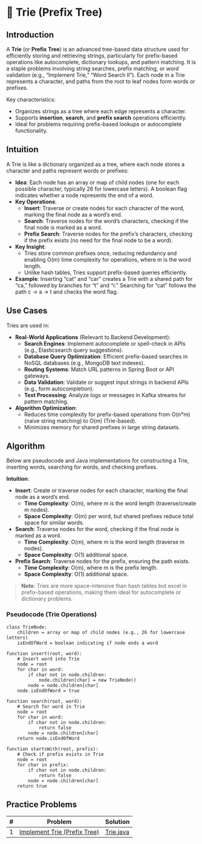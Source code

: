 # 🌲 Trie (Prefix Tree)

## Introduction

A **Trie** (or **Prefix Tree**) is an advanced tree-based data structure used for efficiently storing and retrieving
strings, particularly for prefix-based operations like autocomplete, dictionary lookups, and pattern matching. It is a
staple problems involving string searches, prefix matching, or word validation (e.g., “Implement
Trie,” “Word Search II”). Each node in a Trie represents a character, and paths from the root to leaf nodes form words
or prefixes.

Key characteristics:

- Organizes strings as a tree where each edge represents a character.
- Supports **insertion**, **search**, and **prefix search** operations efficiently.
- Ideal for problems requiring prefix-based lookups or autocomplete functionality.

## Intuition

A Trie is like a dictionary organized as a tree, where each node stores a character and paths represent words or
prefixes:

- **Idea**: Each node has an array or map of child nodes (one for each possible character, typically 26 for lowercase
  letters). A boolean flag indicates whether a node represents the end of a word.
- **Key Operations**:
    - **Insert**: Traverse or create nodes for each character of the word, marking the final node as a word’s end.
    - **Search**: Traverse nodes for the word’s characters, checking if the final node is marked as a word.
    - **Prefix Search**: Traverse nodes for the prefix’s characters, checking if the prefix exists (no need for the
      final node to be a word).
- **Key Insight**:
    - Tries store common prefixes once, reducing redundancy and enabling O(m) time complexity for operations, where m is
      the word length.
    - Unlike hash tables, Tries support prefix-based queries efficiently.
- **Example**: Inserting “cat” and “car” creates a Trie with a shared path for “ca,” followed by branches for “t” and
  “r.” Searching for “cat” follows the path c → a → t and checks the word flag.

## Use Cases

Tries are used in:

- **Real-World Applications** (Relevant to Backend Development):
    - **Search Engines**: Implement autocomplete or spell-check in APIs (e.g., Elasticsearch query suggestions).
    - **Database Query Optimization**: Efficient prefix-based searches in NoSQL databases (e.g., MongoDB text indexes).
    - **Routing Systems**: Match URL patterns in Spring Boot or API gateways.
    - **Data Validation**: Validate or suggest input strings in backend APIs (e.g., form autocompletion).
    - **Text Processing**: Analyze logs or messages in Kafka streams for pattern matching.
- **Algorithm Optimization**:
    - Reduces time complexity for prefix-based operations from O(n*m) (naive string matching) to O(m) (Trie-based).
    - Minimizes memory for shared prefixes in large string datasets.

## Algorithm

Below are pseudocode and Java implementations for constructing a Trie, inserting words, searching for words, and
checking prefixes.

**Intuition**:

- **Insert**: Create or traverse nodes for each character, marking the final node as a word’s end.
    - **Time Complexity**: O(m), where m is the word length (traverse/create m nodes).
    - **Space Complexity**: O(m) per word, but shared prefixes reduce total space for similar words.
- **Search**: Traverse nodes for the word, checking if the final node is marked as a word.
    - **Time Complexity**: O(m), where m is the word length (traverse m nodes).
    - **Space Complexity**: O(1) additional space.
- **Prefix Search**: Traverse nodes for the prefix, ensuring the path exists.
    - **Time Complexity**: O(m), where m is the prefix length.
    - **Space Complexity**: O(1) additional space.

> **Note**: Tries are more space-intensive than hash tables but excel in prefix-based operations, making them ideal for
> autocomplete or dictionary problems.

### Pseudocode (Trie Operations)

```pseudo
class TrieNode:
    children = array or map of child nodes (e.g., 26 for lowercase letters)
    isEndOfWord = boolean indicating if node ends a word

function insert(root, word):
    # Insert word into Trie
    node = root
    for char in word:
        if char not in node.children:
            node.children[char] = new TrieNode()
        node = node.children[char]
    node.isEndOfWord = true

function search(root, word):
    # Search for word in Trie
    node = root
    for char in word:
        if char not in node.children:
            return false
        node = node.children[char]
    return node.isEndOfWord

function startsWith(root, prefix):
    # Check if prefix exists in Trie
    node = root
    for char in prefix:
        if char not in node.children:
            return false
        node = node.children[char]
    return true
```

## Practice Problems

| # | Problem                                                                                               | Solution                 |
|---|-------------------------------------------------------------------------------------------------------|--------------------------|
| 1 | [Implement Trie (Prefix Tree)](https://leetcode.com/problems/implement-trie-prefix-tree/description/) | [Trie.java](./Trie.java) |

